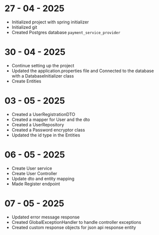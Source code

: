 # 27 - 04 - 2025 

- Initialized project with spring initializer 
- Initialized git
- Created Postgres database `payment_service_provider`



# 30 - 04 - 2025

- Continue setting up the project
- Updated the application.properties file and Connected to the database with a DatabaseInitializer class
- Create Entities 

# 03 - 05 - 2025

- Created a UserRegistrationDTO
- Created a mapper for User and the dto
- Created a UserRepository
- Created a Password encryptor class
- Updated the id type in the Entities

# 06 - 05 - 2025

- Create User service
- Create User Controller
- Update dto and entity mapping
- Made Register endpoint

# 07 - 05 - 2025 

- Updated error message response
- Created GlobalExceptionHandler to handle controller exceptions
- Created custom response objects for json api response entity